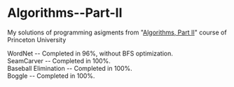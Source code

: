 # Algorithms--Part-II
My solutions of programming asigments from "[Algorithms, Part II](https://www.coursera.org/learn/algorithms-part2)" course of Princeton University

WordNet -- Completed in 96%, without BFS optimization.
<br/> SeamCarver -- Completed in 100%.
<br/> Baseball Elimination -- Completed in 100%.
<br/> Boggle -- Completed in 100%.
